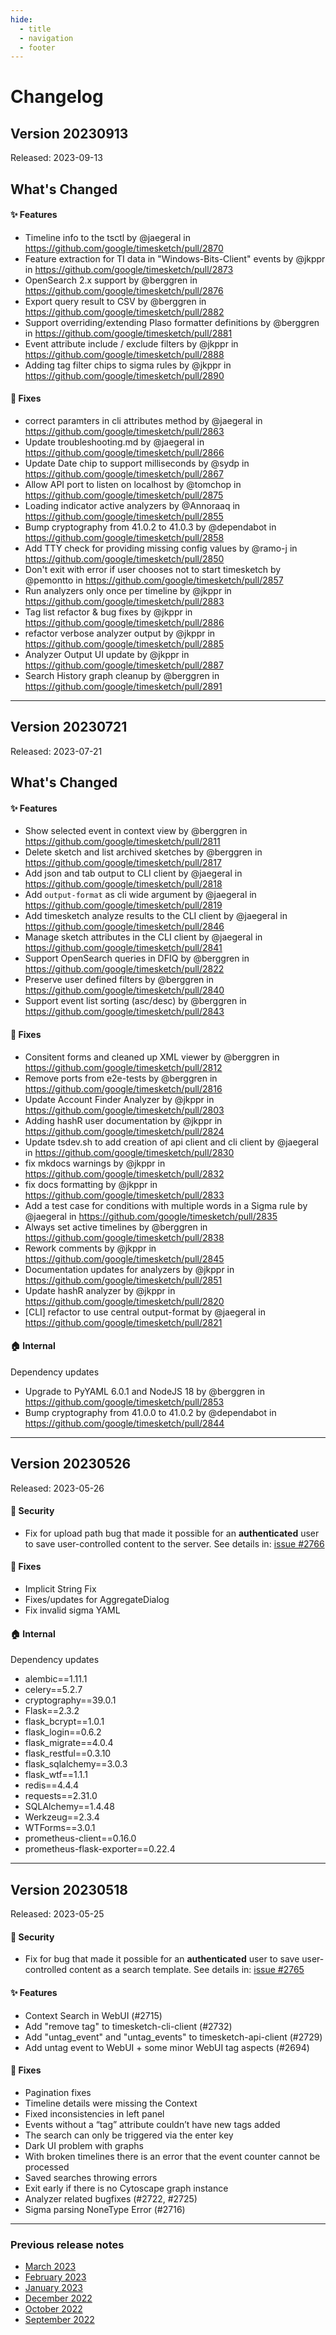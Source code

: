 ```yaml
---
hide:
  - title
  - navigation
  - footer
---
```


# Changelog

## Version 20230913
Released: 2023-09-13

## What's Changed
#### ✨ Features
* Timeline info to the tsctl by @jaegeral in https://github.com/google/timesketch/pull/2870
* Feature extraction for TI data in "Windows-Bits-Client" events by @jkppr in https://github.com/google/timesketch/pull/2873
* OpenSearch 2.x support by @berggren in https://github.com/google/timesketch/pull/2876
* Export query result to CSV by @berggren in https://github.com/google/timesketch/pull/2882
* Support overriding/extending Plaso formatter definitions by @berggren in https://github.com/google/timesketch/pull/2881
* Event attribute include / exclude filters by @jkppr in https://github.com/google/timesketch/pull/2888
* Adding tag filter chips to sigma rules by @jkppr in https://github.com/google/timesketch/pull/2890

#### 🐞 Fixes
* correct paramters in cli attributes method by @jaegeral in https://github.com/google/timesketch/pull/2863
* Update troubleshooting.md by @jaegeral in https://github.com/google/timesketch/pull/2866
* Update Date chip to support milliseconds by @sydp in https://github.com/google/timesketch/pull/2867
* Allow API port to listen on localhost by @tomchop in https://github.com/google/timesketch/pull/2875
* Loading indicator active analyzers by @Annoraaq in https://github.com/google/timesketch/pull/2855
* Bump cryptography from 41.0.2 to 41.0.3 by @dependabot in https://github.com/google/timesketch/pull/2858
* Add TTY check for providing missing config values by @ramo-j in https://github.com/google/timesketch/pull/2850
* Don't exit with error if user chooses not to start timesketch by @pemontto in https://github.com/google/timesketch/pull/2857
* Run analyzers only once per timeline by @jkppr in https://github.com/google/timesketch/pull/2883
* Tag list refactor & bug fixes by @jkppr in https://github.com/google/timesketch/pull/2886
* refactor verbose analyzer output by @jkppr in https://github.com/google/timesketch/pull/2885
* Analyzer Output UI update by @jkppr in https://github.com/google/timesketch/pull/2887
* Search History graph cleanup by @berggren in https://github.com/google/timesketch/pull/2891

---

## Version 20230721
Released: 2023-07-21

## What's Changed
#### ✨ Features
* Show selected event in context view by @berggren in https://github.com/google/timesketch/pull/2811
* Delete sketch and list archived sketches by @berggren in https://github.com/google/timesketch/pull/2817
* Add json and tab output to CLI client by @jaegeral in https://github.com/google/timesketch/pull/2818
* Add `output-format` as cli wide argument by @jaegeral in https://github.com/google/timesketch/pull/2819
* Add timesketch analyze results to the CLI client by @jaegeral in https://github.com/google/timesketch/pull/2846
* Manage sketch attributes in the CLI client by @jaegeral in https://github.com/google/timesketch/pull/2841
* Support OpenSearch queries in DFIQ by @berggren in https://github.com/google/timesketch/pull/2822
* Preserve user defined filters by @berggren in https://github.com/google/timesketch/pull/2840
* Support event list sorting (asc/desc) by @berggren in https://github.com/google/timesketch/pull/2843

#### 🐞 Fixes
* Consitent forms and cleaned up XML viewer by @berggren in https://github.com/google/timesketch/pull/2812
* Remove ports from e2e-tests by @berggren in https://github.com/google/timesketch/pull/2816
* Update Account Finder Analyzer by @jkppr in https://github.com/google/timesketch/pull/2803
* Adding hashR user documentation by @jkppr in https://github.com/google/timesketch/pull/2824
* Update tsdev.sh to add creation of api client and cli client by @jaegeral in https://github.com/google/timesketch/pull/2830
* fix mkdocs warnings by @jkppr in https://github.com/google/timesketch/pull/2832
* fix docs formatting by @jkppr in https://github.com/google/timesketch/pull/2833
* Add a test case for conditions with multiple words in a Sigma rule by @jaegeral in https://github.com/google/timesketch/pull/2835
* Always set active timelines by @berggren in https://github.com/google/timesketch/pull/2838
* Rework comments by @jkppr in https://github.com/google/timesketch/pull/2845
* Documentation updates for analyzers  by @jkppr in https://github.com/google/timesketch/pull/2851
* Update hashR analyzer by @jkppr in https://github.com/google/timesketch/pull/2820
* [CLI] refactor to use central output-format by @jaegeral in https://github.com/google/timesketch/pull/2821

#### 🏠 Internal
Dependency updates

* Upgrade to PyYAML 6.0.1 and NodeJS 18 by @berggren in https://github.com/google/timesketch/pull/2853
* Bump cryptography from 41.0.0 to 41.0.2 by @dependabot in https://github.com/google/timesketch/pull/2844

---

## Version 20230526
Released: 2023-05-26

#### 🚨 Security
* Fix for upload path bug that made it possible for an **authenticated** user to save user-controlled content to the server. See details in: [issue #2766](https://github.com/google/timesketch/issues/2766)

#### 🐞 Fixes
* Implicit String Fix
* Fixes/updates for AggregateDialog
* Fix invalid sigma YAML

#### 🏠 Internal
Dependency updates

* alembic==1.11.1
* celery==5.2.7
* cryptography==39.0.1
* Flask==2.3.2
* flask_bcrypt==1.0.1
* flask_login==0.6.2
* flask_migrate==4.0.4
* flask_restful==0.3.10
* flask_sqlalchemy==3.0.3
* flask_wtf==1.1.1
* redis==4.4.4
* requests==2.31.0
* SQLAlchemy==1.4.48
* Werkzeug==2.3.4
* WTForms==3.0.1
* prometheus-client==0.16.0
* prometheus-flask-exporter==0.22.4

---

## Version 20230518
Released: 2023-05-25

#### 🚨 Security
* Fix for bug that made it possible for an **authenticated** user to save user-controlled content as a search template. See details in: [issue #2765](https://github.com/google/timesketch/issues/2765)

#### ✨ Features
* Context Search in WebUI (#2715)
* Add "remove tag" to timesketch-cli-client (#2732)
* Add "untag_event" and "untag_events" to timesketch-api-client (#2729)
* Add untag event to WebUI + some minor WebUI tag aspects (#2694)

#### 🐞 Fixes
* Pagination fixes
* Timeline details were missing the Context
* Fixed inconsistencies in left panel
* Events without a “tag” attribute couldn’t have new tags added
* The search can only be triggered via the enter key
* Dark UI problem with graphs
* With broken timelines there is an error that the event counter cannot be processed
* Saved searches throwing errors
* Exit early if there is no Cytoscape graph instance
* Analyzer related bugfixes (#2722, #2725)
* Sigma parsing NoneType Error (#2716)

---

### Previous release notes
* [March 2023](/changelog/2023-03/)
* [February 2023](/changelog/2023-02/)
* [January 2023](/changelog/2023-01/)
* [December 2022](/changelog/2022-12/)
* [October 2022](/changelog/2022-10/)
* [September 2022](/changelog/2022-09/)

